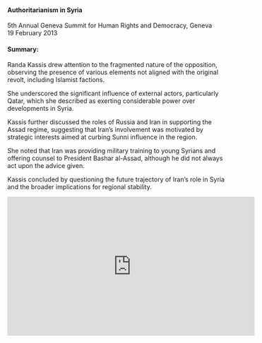 <h4>Authoritarianism in Syria</h4>

5th Annual Geneva Summit for Human Rights and Democracy, Geneva<br>
19 February 2013
	
<h4>Summary:</h4>	

Randa Kassis drew attention to the fragmented nature of the opposition, observing the presence of various elements not aligned with the original revolt, including Islamist factions.

She underscored the significant influence of external actors, particularly Qatar, which she described as exerting considerable power over developments in Syria.

Kassis further discussed the roles of Russia and Iran in supporting the Assad regime, suggesting that Iran’s involvement was motivated by strategic interests aimed at curbing Sunni influence in the region.

She noted that Iran was providing military training to young Syrians and offering counsel to President Bashar al-Assad, although he did not always act upon the advice given.

Kassis concluded by questioning the future trajectory of Iran’s role in Syria and the broader implications for regional stability.

<center><iframe width="560" height="315" src="https://www.youtube.com/embed/35tB-gHHZfk?si=z_p2v3HkXP93Ua8A" frameborder="0" allowfullscreen></iframe></center>
<p></p>
